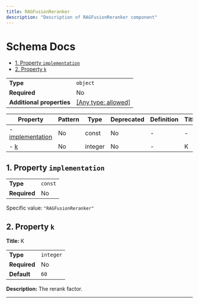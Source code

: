 ```yaml
---
title: RAGFusionReranker
description: "Description of RAGFusionReranker component"
---
```

# Schema Docs

- [1. Property `implementation`](#implementation)
- [2. Property `k`](#k)

|                           |                                                                           |
| ------------------------- | ------------------------------------------------------------------------- |
| **Type**                  | `object`                                                                  |
| **Required**              | No                                                                        |
| **Additional properties** | [[Any type: allowed]](# "Additional Properties of any type are allowed.") |

| Property                             | Pattern | Type    | Deprecated | Definition | Title/Description |
| ------------------------------------ | ------- | ------- | ---------- | ---------- | ----------------- |
| - [implementation](#implementation ) | No      | const   | No         | -          | -                 |
| - [k](#k )                           | No      | integer | No         | -          | K                 |

## <a name="implementation"></a>1. Property `implementation`

|              |         |
| ------------ | ------- |
| **Type**     | `const` |
| **Required** | No      |

Specific value: `"RAGFusionReranker"`

## <a name="k"></a>2. Property `k`

**Title:** K

|              |           |
| ------------ | --------- |
| **Type**     | `integer` |
| **Required** | No        |
| **Default**  | `60`      |

**Description:** The rerank factor.

----------------------------------------------------------------------------------------------------------------------------
